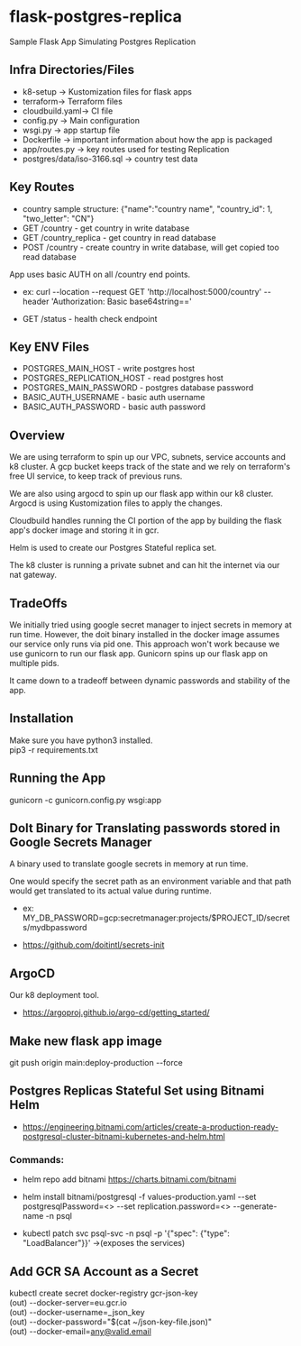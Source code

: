 # flask-postgres-replica
Sample Flask App Simulating Postgres Replication

## Infra Directories/Files
* k8-setup -> Kustomization files for flask apps
* terraform-> Terraform files
* cloudbuild.yaml-> CI file
* config.py -> Main configuration
* wsgi.py -> app startup file
* Dockerfile -> important information about how the app is packaged
* app/routes.py -> key routes used for testing Replication
* postgres/data/iso-3166.sql -> country test data

## Key Routes
* country sample structure: {"name":"country name", "country_id": 1, "two_letter": "CN"}
* GET /country - get country in write database
* GET /country_replica  - get country in read database
* POST /country - create country in write database, will get copied too read database

App uses basic AUTH on all /country end points.

* ex: curl --location --request GET 'http://localhost:5000/country' -- header 'Authorization: Basic base64string=='

* GET /status - health check endpoint

## Key ENV Files

* POSTGRES_MAIN_HOST - write postgres host
* POSTGRES_REPLICATION_HOST - read postgres host
* POSTGRES_MAIN_PASSWORD - postgres database password
* BASIC_AUTH_USERNAME - basic auth username
* BASIC_AUTH_PASSWORD - basic auth password

## Overview

We are using terraform to spin up our VPC, subnets, service accounts and k8 cluster.
A gcp bucket keeps track of the state and we rely on terraform's free UI service, to keep
track of previous runs.

We are also using argocd to spin up our flask app within our k8 cluster.
Argocd is using Kustomization files to apply the changes.

Cloudbuild handles running the CI portion of the app by building the flask app's
docker image and storing it in gcr.

Helm is used to create our Postgres Stateful replica set.

The k8 cluster is running a private subnet and can hit the internet via our
nat gateway.

## TradeOffs

We initially tried using google secret manager to inject secrets in memory
at run time.  However, the doit binary installed in the docker image assumes our
service only runs via pid one.  This approach won't work because we use gunicorn to run our flask app. Gunicorn spins up our flask app on multiple pids.  

It came down to a tradeoff between dynamic passwords and stability of the app.


## Installation
Make sure you have python3 installed.  
pip3 -r requirements.txt

## Running the App
gunicorn -c gunicorn.config.py wsgi:app


## DoIt Binary for Translating passwords stored in Google Secrets Manager

A binary used to translate google secrets in memory at run time.

One would specify the secret path as an environment variable and that path
would get translated to its actual value during runtime.

* ex: MY_DB_PASSWORD=gcp:secretmanager:projects/$PROJECT_ID/secrets/mydbpassword

* https://github.com/doitintl/secrets-init


## ArgoCD
Our k8 deployment tool.

* https://argoproj.github.io/argo-cd/getting_started/


## Make new flask app image
git push origin main:deploy-production --force

## Postgres Replicas Stateful Set using Bitnami Helm

* https://engineering.bitnami.com/articles/create-a-production-ready-postgresql-cluster-bitnami-kubernetes-and-helm.html

### Commands:
* helm repo add bitnami https://charts.bitnami.com/bitnami

* helm install  bitnami/postgresql -f values-production.yaml --set postgresqlPassword=<> --set replication.password=<> --generate-name -n psql

* kubectl patch svc psql-svc -n psql -p '{"spec": {"type": "LoadBalancer"}}' ->(exposes the services)

## Add GCR SA Account as a Secret


kubectl create secret docker-registry gcr-json-key \
(out) --docker-server=eu.gcr.io \
(out) --docker-username=_json_key \
(out) --docker-password="$(cat ~/json-key-file.json)" \
(out) --docker-email=any@valid.email

